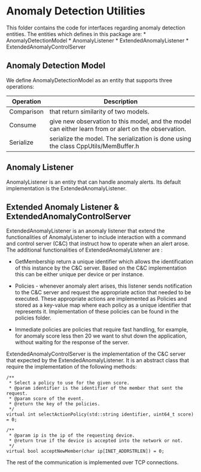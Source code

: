 # Anomaly Detection Utilities

This folder contains the code for interfaces regarding anomaly detection entities.
The entities which defines in this package are:
    * AnomalyDetectionModel
    * AnomalyListener
    * ExtendedAnomalyListener
    * ExtendedAnomalyControlServer

## Anomaly Detection Model
We define AnomalyDetectionModel as an entity that supports three operations:
  
  Operation  | Description
  ---------- | ------------
  Comparison | that return similarity of two models.
  Consume    | give new observation to this model, and the model can either learn from or alert on the observation.
  Serialize  | serialize the model. The serialization is done using the class CppUtils/MemBuffer.h


## Anomaly Listener
AnomalyListener is an entity that can handle anomaly alerts.
Its default implementation is the ExtendedAnomalyListener.

## Extended Anomaly Listener & ExtendedAnomalyControlServer
ExtendedAnomalyListener is an anomaly listener that extend the functionalities of AnomalyListener
to include interaction with a command and control server (C&C) that instruct how to operate when an alert arose.
The additional functionalities of ExtendedAnomalyListener are :
 *  GetMembership return a unique identifier which allows the identification of this instance by the C&C server.
    Based on the C&C implementation this can be either unique per device or per instance.

 *  Policies - whenever anomaly alert arises, this listener sends notification to the C&C server and request the
 appropriate action that needed to be executed.
 These appropriate actions are implemented as Policies and stored as a key-value map where each policy
 as a unique identifier that represents it.
 Implementation of these policies can be found in the policies folder.

 *  Immediate policies are policies that require fast handling, for example,
 for anomaly score less then 20 we want to shut down the application, without waiting for the response of the server.
 
ExtendedAnomalyControlServer is the implementation of the C&C server that expected by the ExtendedAnomalyListener.
It is an abstract class that require the implementation of the following methods:
    
    /**
     * Select a policy to use for the given score.
     * @param identifier is the identifier of the member that sent the request.
     * @param score of the event.
     * @return the key of the policies.
     */
    virtual int selectActionPolicy(std::string identifier, uint64_t score) = 0;

    /**
     * @param ip is the ip of the requesting device.
     * @return true if the device is accepted into the network or not.
     */
    virtual bool acceptNewMember(char ip[INET_ADDRSTRLEN]) = 0;
    
The rest of the communication is implemented over TCP connections.